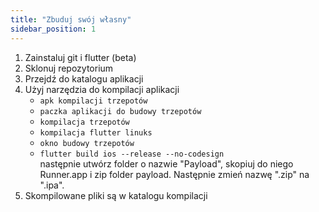 ```yaml
---
title: "Zbuduj swój własny"
sidebar_position: 1
---
```


1. Zainstaluj git i flutter (beta)
2. Sklonuj repozytorium
3. Przejdź do katalogu aplikacji
4. Użyj narzędzia do kompilacji aplikacji
   * `apk kompilacji trzepotów`
   * `paczka aplikacji do budowy trzepotów`
   * `kompilacja trzepotów`
   * `kompilacja flutter linuks`
   * `okno budowy trzepotów`
   * `flutter build ios --release --no-codesign`\
     następnie utwórz folder o nazwie "Payload", skopiuj do niego Runner.app i zip folder payload. Następnie zmień nazwę ".zip" na ".ipa".
5. Skompilowane pliki są w katalogu kompilacji
